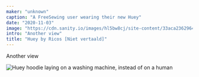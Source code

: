 ```yaml
---
maker: "unknown"
caption: "A FreeSewing user wearing their new Huey"
date: "2020-11-03"
image: "https://cdn.sanity.io/images/hl5bw8cj/site-content/33aca2362964edd5ea4ea2363fefbdc3ce255a68-2000x1857.jpg"
intro: "Another view"
title: "Huey by Ricos [Niet vertaald]"
---
```


Another view

![Huey hoodie laying on a washing machine, instead of on a human](https://posts.freesewing.org/uploads/ricos_huey_ricos2_d8c625b557.jpg "Huey hoodie laying on a washing machine, instead of on a human")

